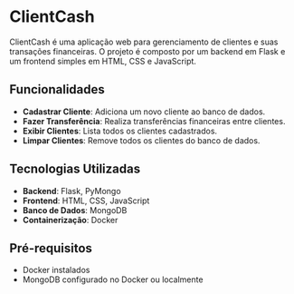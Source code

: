 # ClientCash

ClientCash é uma aplicação web para gerenciamento de clientes e suas transações financeiras. O projeto é composto por um backend em Flask e um frontend simples em HTML, CSS e JavaScript.


## Funcionalidades

- **Cadastrar Cliente**: Adiciona um novo cliente ao banco de dados.
- **Fazer Transferência**: Realiza transferências financeiras entre clientes.
- **Exibir Clientes**: Lista todos os clientes cadastrados.
- **Limpar Clientes**: Remove todos os clientes do banco de dados.

## Tecnologias Utilizadas

- **Backend**: Flask, PyMongo
- **Frontend**: HTML, CSS, JavaScript
- **Banco de Dados**: MongoDB
- **Containerização**: Docker

## Pré-requisitos

- Docker instalados
- MongoDB configurado no Docker ou localmente
